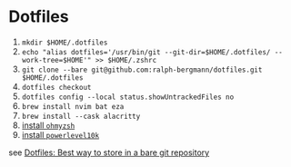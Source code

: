 # Dotfiles

1. `mkdir $HOME/.dotfiles`
2. `echo "alias dotfiles='/usr/bin/git --git-dir=$HOME/.dotfiles/ --work-tree=$HOME'" >> $HOME/.zshrc`
3. `git clone --bare git@github.com:ralph-bergmann/dotfiles.git $HOME/.dotfiles`
4. `dotfiles checkout`
5. `dotfiles config --local status.showUntrackedFiles no`
6. `brew install nvim bat eza`
7. `brew install --cask alacritty`
8. [install `ohmyzsh`](https://github.com/ohmyzsh/ohmyzsh?tab=readme-ov-file#basic-installation)
9. [install `powerlevel10k`](https://github.com/romkatv/powerlevel10k?tab=readme-ov-file#oh-my-zsh)

see [Dotfiles: Best way to store in a bare git repository](https://www.atlassian.com/git/tutorials/dotfiles)
